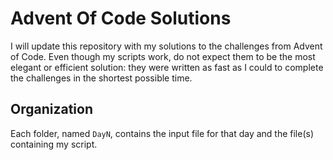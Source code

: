 # Advent Of Code Solutions
I will update this repository with my solutions to the challenges from Advent of Code.
Even though my scripts work, do not expect them to be the most elegant or efficient solution: they were written as fast as I could to complete the challenges in the shortest possible time.

## Organization
Each folder, named `DayN`, contains the input file for that day and the file(s) containing my script.
